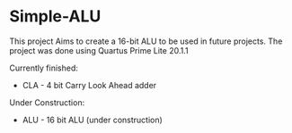 # Simple-ALU
This project Aims to create a 16-bit ALU to be used in future projects. The project was done using Quartus Prime Lite 20.1.1

Currently finished:
- CLA - 4 bit Carry Look Ahead adder

Under Construction:
- ALU - 16 bit ALU (under construction)
